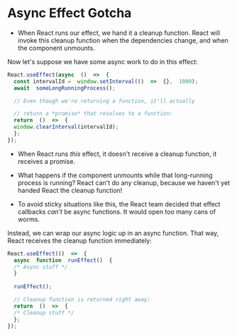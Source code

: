 # Async Effect Gotcha
- When React runs our effect, we hand it a cleanup function. React will invoke this cleanup function when the dependencies change, and when the component unmounts.

Now let's suppose we have some async work to do in this effect:
```js
React.useEffect(async  ()  =>  {
  const intervalId =  window.setInterval(()  =>  {},  1000);
  await  someLongRunningProcess();

  // Even though we're returning a function, it'll actually

  // return a *promise* that resolves to a function:
  return  ()  =>  {
  window.clearInterval(intervalId);
  };
});
```
- When React runs  _this_  effect, it doesn't receive a cleanup function, it receives a promise.

- What happens if the component unmounts while that long-running process is running? React can't do any cleanup, because we haven't yet handed React the cleanup function!

- To avoid sticky situations like this, the React team decided that effect callbacks  _can't_  be async functions. It would open too many cans of worms.

Instead, we can wrap our async logic up in an async function. That way, React receives the cleanup function immediately:
```js
React.useEffect(()  =>  {
  async  function  runEffect()  {
  /* Async stuff */
  }
  
  runEffect();

  // Cleanup function is returned right away:
  return  ()  =>  {
  /* Cleanup stuff */
  };
});
```